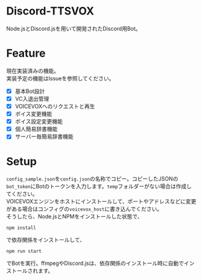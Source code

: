 # Discord-TTSVOX
Node.jsとDiscord.jsを用いて開発されたDiscord用Bot。

# Feature
現在実装済みの機能。   
実装予定の機能はIssueを参照してください。
- [x] 基本Bot設計
- [x] VC入退出管理
- [x] VOICEVOXへのリクエストと再生
- [x] ボイス変更機能
- [x] ボイス設定変更機能
- [x] 個人簡易辞書機能
- [x] サーバー毎簡易辞書機能

# Setup
`config_sample.json`を`config.json`の名称でコピー。コピーしたJSONの`bot_token`にBotのトークンを入力します。`temp`フォルダーがない場合は作成してください。   
VOICEVOXエンジンをホストにインストールして、ポートやアドレスなどに変更がある場合はコンフィグの`voicevox_host`に書き込んでください。   
そうしたら、Node.jsとNPMをインストールした状態で、   
```
npm install
```
で依存関係をインストールして、   
```
npm run start
```
でBotを実行。ffmpegやDiscord.jsは、依存関係のインストール時に自動でインストールされます。